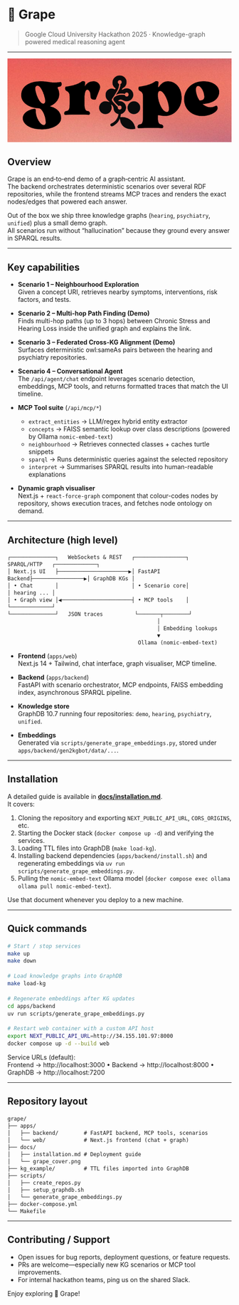 # 🍇 Grape

> Google Cloud University Hackathon 2025 · Knowledge-graph powered medical reasoning agent

---

![Grape cover](docs/grape_cover.png)

## Overview

Grape is an end‑to‑end demo of a graph‑centric AI assistant.  
The backend orchestrates deterministic scenarios over several RDF repositories, while the frontend streams MCP traces and renders the exact nodes/edges that powered each answer.

Out of the box we ship three knowledge graphs (`hearing`, `psychiatry`, `unified`) plus a small demo graph.  
All scenarios run without “hallucination” because they ground every answer in SPARQL results.

---

## Key capabilities

- **Scenario 1 – Neighbourhood Exploration**  
  Given a concept URI, retrieves nearby symptoms, interventions, risk factors, and tests.

- **Scenario 2 – Multi-hop Path Finding (Demo)**  
  Finds multi-hop paths (up to 3 hops) between Chronic Stress and Hearing Loss inside the unified graph and explains the link.

- **Scenario 3 – Federated Cross-KG Alignment (Demo)**  
  Surfaces deterministic owl:sameAs pairs between the hearing and psychiatry repositories.

- **Scenario 4 – Conversational Agent**  
  The `/api/agent/chat` endpoint leverages scenario detection, embeddings, MCP tools, and returns formatted traces that match the UI timeline.

- **MCP Tool suite** (`/api/mcp/*`)  
  - `extract_entities` → LLM/regex hybrid entity extractor  
  - `concepts` → FAISS semantic lookup over class descriptions (powered by Ollama `nomic-embed-text`)  
  - `neighbourhood` → Retrieves connected classes + caches turtle snippets  
  - `sparql` → Runs deterministic queries against the selected repository  
  - `interpret` → Summarises SPARQL results into human-readable explanations

- **Dynamic graph visualiser**  
  Next.js + `react-force-graph` component that colour-codes nodes by repository, shows execution traces, and fetches node ontology on demand.

---

## Architecture (high level)

```
┌──────────────┐   WebSockets & REST   ┌────────────────┐   SPARQL/HTTP   ┌─────────────┐
│ Next.js UI   ├──────────────────────▶│ FastAPI Backend├────────────────▶│ GraphDB KGs │
│ • Chat       │                       │ • Scenario core│                 │ hearing ... │
│ • Graph view │◀──────────────────────┤ • MCP tools    │                 └─────────────┘
└──────────────┘   JSON traces          └───────┬────────┘
                                               │
                                               │ Embedding lookups
                                               ▼
                                         Ollama (nomic-embed-text)
```

- **Frontend** (`apps/web`)  
  Next.js 14 + Tailwind, chat interface, graph visualiser, MCP timeline.

- **Backend** (`apps/backend`)  
  FastAPI with scenario orchestrator, MCP endpoints, FAISS embedding index, asynchronous SPARQL pipeline.

- **Knowledge store**  
  GraphDB 10.7 running four repositories: `demo`, `hearing`, `psychiatry`, `unified`.

- **Embeddings**  
  Generated via `scripts/generate_grape_embeddings.py`, stored under `apps/backend/gen2kgbot/data/...`.

---

## Installation

A detailed guide is available in **[docs/installation.md](docs/installation.md)**.  
It covers:

1. Cloning the repository and exporting `NEXT_PUBLIC_API_URL`, `CORS_ORIGINS`, etc.
2. Starting the Docker stack (`docker compose up -d`) and verifying the services.
3. Loading TTL files into GraphDB (`make load-kg`).
4. Installing backend dependencies (`apps/backend/install.sh`) and regenerating embeddings via `uv run scripts/generate_grape_embeddings.py`.
5. Pulling the `nomic-embed-text` Ollama model (`docker compose exec ollama ollama pull nomic-embed-text`).

Use that document whenever you deploy to a new machine.

---

## Quick commands

```bash
# Start / stop services
make up
make down

# Load knowledge graphs into GraphDB
make load-kg

# Regenerate embeddings after KG updates
cd apps/backend
uv run scripts/generate_grape_embeddings.py

# Restart web container with a custom API host
export NEXT_PUBLIC_API_URL=http://34.155.101.97:8000
docker compose up -d --build web
```

Service URLs (default):  
Frontend → http://localhost:3000 • Backend → http://localhost:8000 • GraphDB → http://localhost:7200

---

## Repository layout

```
grape/
├── apps/
│   ├── backend/        # FastAPI backend, MCP tools, scenarios
│   └── web/            # Next.js frontend (chat + graph)
├── docs/
│   ├── installation.md # Deployment guide
│   └── grape_cover.png
├── kg_example/         # TTL files imported into GraphDB
├── scripts/
│   ├── create_repos.py
│   ├── setup_graphdb.sh
│   └── generate_grape_embeddings.py
├── docker-compose.yml
└── Makefile
```

---

## Contributing / Support

- Open issues for bug reports, deployment questions, or feature requests.
- PRs are welcome—especially new KG scenarios or MCP tool improvements.
- For internal hackathon teams, ping us on the shared Slack.

Enjoy exploring 🍇 Grape!
